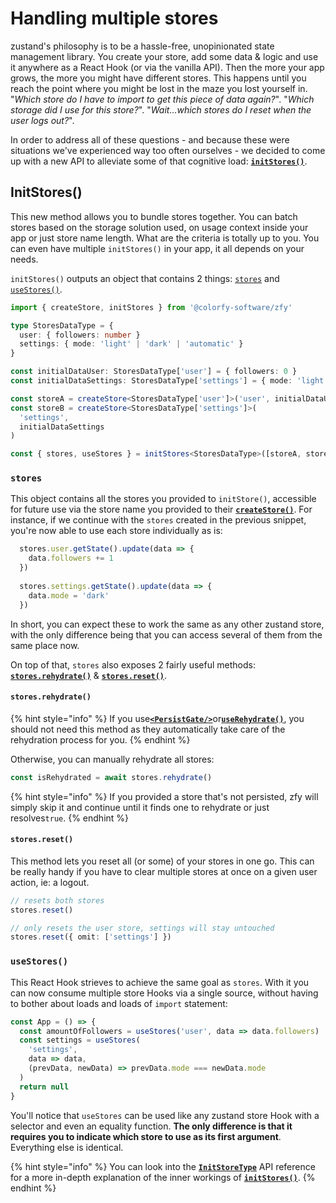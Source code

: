 # Handling multiple stores

zustand's philosophy is to be a hassle-free, unopinionated state management library. You create your store, add some data & logic and use it anywhere as a React Hook (or via the vanilla API). Then the more your app grows, the more you might have different stores. This happens until you reach the point where you might be lost in the maze you lost yourself in. "_Which store do I have to import to get this piece of data again?_". "_Which storage did I use for this store?_". "_Wait...which stores do I reset when the user logs out?_".

In order to address all of these questions - and because these were situations we've experienced way too often ourselves - we decided to come up with a new API to alleviate some of that cognitive load: [**`initStores()`**](../api/initstores.md).

## InitStores()

This new method allows you to bundle stores together. You can batch stores based on the storage solution used, on usage context inside your app or just store name length. What are the criteria is totally up to you. You can even have multiple `initStores()` in your app, it all depends on your needs.

`initStores()` outputs an object that contains 2 things: [`stores`](handling-multiple-stores.md#undefined) and [`useStores()`](handling-multiple-stores.md#undefined).

```typescript
import { createStore, initStores } from '@colorfy-software/zfy'

type StoresDataType = {
  user: { followers: number }
  settings: { mode: 'light' | 'dark' | 'automatic' }
}

const initialDataUser: StoresDataType['user'] = { followers: 0 }
const initialDataSettings: StoresDataType['settings'] = { mode: 'light'}

const storeA = createStore<StoresDataType['user']>('user', initialDataUser)
const storeB = createStore<StoresDataType['settings']>(
  'settings',
  initialDataSettings
)

const { stores, useStores } = initStores<StoresDataType>([storeA, storeB])
```

### `stores`

This object contains all the stores you provided to `initStore()`, accessible for future use via the store name you provided to their [**`createStore()`**](../api/createstore.md). For instance, if we continue with the `stores` created in the previous snippet, you're now able to use each store individually as is:

```typescript
  stores.user.getState().update(data => {
    data.followers += 1
  })
  
  stores.settings.getState().update(data => {
    data.mode = 'dark'
  })
```

In short, you can expect these to work the same as any other zustand store, with the only difference being that you can access several of them from the same place now.

On top of that, `stores` also exposes 2 fairly useful methods: [**`stores.rehydrate()`**](../api/types/initstorestype.md#stores.rehydrate) & [**`stores.reset()`**](../api/types/initstorestype.md#stores.reset).

#### `stores.rehydrate()`

{% hint style="info" %}
If you use[**`<PersistGate/>`**](../api/persistgate.md)or[**`useRehydrate()`**](../api/userehydrate.md), you should not need this method as they automatically take care of the rehydration process for you.
{% endhint %}

Otherwise, you can manually rehydrate all stores:

```typescript
const isRehydrated = await stores.rehydrate()
```

{% hint style="info" %}
If you provided a store that's not persisted, zfy will simply skip it and continue until it finds one to rehydrate or just resolves`true`.
{% endhint %}

#### `stores.reset()`

This method lets you reset all (or some) of your stores in one go. This can be really handy if you have to clear multiple stores at once on a given user action, ie: a logout.

```typescript
// resets both stores
stores.reset()

// only resets the user store, settings will stay untouched
stores.reset({ omit: ['settings'] })
```

### `useStores()`

This React Hook strieves to achieve the same goal as `stores`. With it you can now consume multiple store Hooks via a single source, without having to bother about loads and loads of `import` statement:

```typescript
const App = () => {
  const amountOfFollowers = useStores('user', data => data.followers)
  const settings = useStores(
    'settings',
    data => data,
    (prevData, newData) => prevData.mode === newData.mode
  )
  return null
}
```

You'll notice that `useStores` can be used like any zustand store Hook with a selector and even an equality function. **The only difference is that it requires you to indicate which store to use as its first argument**. Everything else is identical.

{% hint style="info" %}
You can look into the [**`InitStoreType`**](../api/types/initstorestype.md) API reference for a more in-depth explanation of the inner workings of [**`initStores()`**](../api/initstores.md).
{% endhint %}
